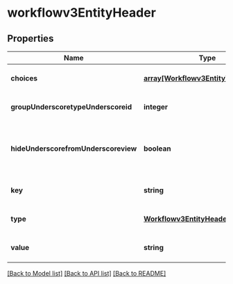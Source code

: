 # workflowv3EntityHeader

## Properties
Name | Type | Description | Notes
------------ | ------------- | ------------- | -------------
**choices** | [**array[Workflowv3EntityValueChoice]**](Workflowv3EntityValueChoice.md) | Optional: field choices | [optional] [default to null]
**groupUnderscoretypeUnderscoreid** | **integer** | Optional: associated group type | [optional] [default to null]
**hideUnderscorefromUnderscoreview** | **boolean** | Optional: whether or not to show the field in the tasks view | [optional] [default to null]
**key** | **string** | field name | [optional] [default to null]
**type** | [**Workflowv3EntityHeaderType**](Workflowv3EntityHeaderType.md) |  | [optional] [default to null]
**value** | **string** | untranslated field label | [optional] [default to null]

[[Back to Model list]](../README.md#documentation-for-models) [[Back to API list]](../README.md#documentation-for-api-endpoints) [[Back to README]](../README.md)


